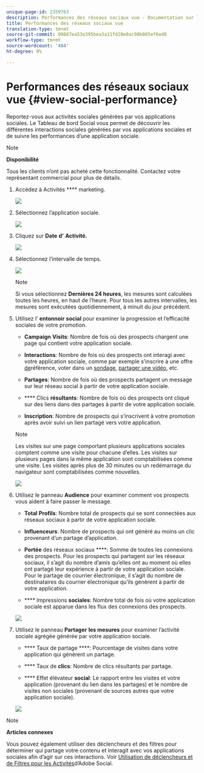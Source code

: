 ```yaml
---
unique-page-id: 2359763
description: Performances des réseaux sociaux vue - Documentation sur le marketing - Documentation sur les produits
title: Performances des réseaux sociaux vue
translation-type: tm+mt
source-git-commit: 00887ea53e395bea3a11fd28e0ac98b085ef6ed8
workflow-type: tm+mt
source-wordcount: '484'
ht-degree: 0%

---
```



# Performances des réseaux sociaux vue {#view-social-performance}

Reportez-vous aux activités sociales générées par vos applications sociales. Le Tableau de bord Social vous permet de découvrir les différentes interactions sociales générées par vos applications sociales et de suivre les performances d’une application [](http://docs.marketo.com/display/docs/social)sociale.

>[!NOTE]
>
>**Disponibilité**
>
>Tous les clients n’ont pas acheté cette fonctionnalité. Contactez votre représentant commercial pour plus de détails.

1. Accédez à Activités **** marketing.

   ![](assets/login-marketing-activities.png)

1. Sélectionnez l’application sociale.

   ![](assets/image2014-9-23-17-3a10-3a13.png)

1. Cliquez sur **Date** **d&#39;** **Activité.**

   ![](assets/image2014-9-23-17-3a10-3a22.png)

1. Sélectionnez l’intervalle de temps.

   ![](assets/image2014-9-23-17-3a10-3a35.png)

   >[!NOTE]
   >
   >Si vous sélectionnez **Dernières 24 heures**, les mesures sont calculées toutes les heures, en haut de l’heure. Pour tous les autres intervalles, les mesures sont exécutées quotidiennement, à minuit du jour précédent.

1. Utilisez l’ **entonnoir** **social** pour examiner la progression et l’efficacité sociales de votre promotion.

   * **Campaign** **Visits**: Nombre de fois où des prospects chargent une page qui contient votre application sociale.

   * **Interactions**: Nombre de fois où des prospects ont interagi avec votre application sociale, comme par exemple s’inscrire à une offre [de](../../../../product-docs/demand-generation/social/referral-offers/create-a-referral-offer.md)référence, voter dans un [sondage](../../../../product-docs/demand-generation/social/creating-a-poll/create-a-poll.md), [partager une vidéo](../../../../product-docs/demand-generation/landing-pages/free-form-landing-pages/add-a-video-to-a-free-form-landing-page.md), etc.

   * **Partages**: Nombre de fois où des prospects partagent un message sur leur réseau social à partir de votre application sociale.
   * **** Clics **résultants**: Nombre de fois où des prospects ont cliqué sur des liens dans des partages à partir de votre application sociale.

   * **Inscription**: Nombre de prospects qui s’inscrivent à votre promotion après avoir suivi un lien partagé vers votre application.
   >[!NOTE]
   >
   >Les visites sur une page comportant plusieurs applications sociales comptent comme une visite pour chacune d’elles. Les visites sur plusieurs pages dans la même application sont comptabilisées comme une visite. Les visites après plus de 30 minutes ou un redémarrage du navigateur sont comptabilisées comme nouvelles.

   ![](assets/image2014-9-23-17-3a11-3a16.png)

1. Utilisez le panneau **Audience** pour examiner comment vos prospects vous aident à faire passer le message.

   * **Total** **Profils**: Nombre total de prospects qui se sont connectées aux réseaux sociaux à partir de votre application sociale.

   * **Influenceurs**: Nombre de prospects qui ont généré au moins un clic provenant d’un partage d’application.
   * **Portée** des réseaux sociaux ****: Somme de toutes les connexions des prospects. Pour les prospects qui partagent sur les réseaux sociaux, il s’agit du nombre d’amis qu’elles ont au moment où elles ont partagé leur expérience à partir de votre application sociale. Pour le partage de courrier électronique, il s’agit du nombre de destinataires du courrier électronique qu’ils génèrent à partir de votre application.

   * **** Impressions **sociales**: Nombre total de fois où votre application sociale est apparue dans les flux des connexions des prospects.

   ![](assets/image2014-9-23-17-3a11-3a26.png)

1. Utilisez le panneau **Partager** **les mesures** pour examiner l’activité sociale agrégée générée par votre application sociale.

   * **** Taux de partage ****: Pourcentage de visites dans votre application qui génèrent un partage.

   * **** Taux de **clics**: Nombre de clics résultants par partage.

   * **** Effet élévateur **social**: Le rapport entre les visites et votre application (provenant du lien dans les partages) et le nombre de visites non sociales (provenant de sources autres que votre application sociale).

   ![](assets/image2014-9-23-17-3a11-3a35.png)

>[!NOTE]
>
>**Articles connexes**
>
>Vous pouvez également utiliser des déclencheurs et des filtres pour déterminer qui partage votre contenu et interagit avec vos applications sociales afin d’agir sur ces interactions. Voir [Utilisation de déclencheurs et de Filtres pour les Activités](triggers-and-filters-for-social-activities.md)d’Adobe Social.

